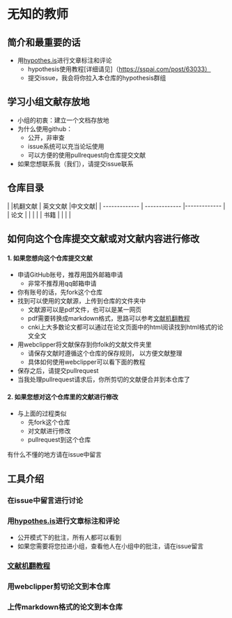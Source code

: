 # 无知的教师

## 简介和最重要的话

- 用[hypothes.is](https://hypothes.is/users/Le_Maitre_ignorant)进行文章标注和评论
  - hypothesis使用教程[详细请见]（https://sspai.com/post/63033）
  - 提交issue，我会将你拉入本仓库的hypothesis群组

## 学习小组文献存放地

- 小组的初衷：建立一个文档存放地
- 为什么使用github：
  - 公开，非审查
  - issue系统可以充当论坛使用
  - 可以方便的使用pullrequest向仓库提交文献
- 如果您想联系我（我们），请提交issue联系

## 仓库目录

| |机翻文献  | 英文文献 |中文文献|
| ------------- | ------------- |------------- |
| 论文  |   | | |
| 书籍  |   | | |

## 如何向这个仓库提交文献或对文献内容进行修改

#### 1. 如果您想向这个仓库提交文献

- 申请GitHub账号，推荐用国外邮箱申请
  - 非常不推荐用qq邮箱申请
- 你有账号的话，先fork这个仓库
- 找到可以使用的文献源，上传到仓库的文件夹中
  - 文献源可以是pdf文件，也可以是某一网页
  - pdf需要转换成markdown格式，思路可以参考[文献机翻教程](https://github.com/Ingnorant-May/Le-Ma-tre-ignorant/blob/main/%E5%B7%A5%E5%85%B7%E4%BB%8B%E7%BB%8D/%E5%A6%82%E4%BD%95%E6%9C%BA%E7%BF%BB%E6%96%87%E6%A1%A3.md)
  - cnki上大多数论文都可以通过在论文页面中的html阅读找到html格式的论文全文
- 用webclipper将文献保存到你folk的文献文件夹里
  - 请保存文献时遵循这个仓库的保存规则， 以方便文献整理
  - 具体如何使用webclipper可以看下面的教程
- 保存之后，请提交pullrequest
- 当我处理pullrequest请求后，你所剪切的文献便合并到本仓库了

#### 2. 如果您想对这个仓库里的文献进行修改

- 与上面的过程类似
  - 先fork这个仓库
  - 对文献进行修改
  - pullrequest到这个仓库

有什么不懂的地方请在issue中留言


## 工具介绍

### 在issue中留言进行讨论

### 用[hypothes.is](https://hypothes.is/users/Le_Maitre_ignorant)进行文章标注和评论

- 公开模式下的批注，所有人都可以看到
- 如果您需要将您拉进小组，查看他人在小组中的批注，请在issue留言

### [文献机翻教程](https://github.com/Ingnorant-May/Le-Ma-tre-ignorant/blob/main/%E5%B7%A5%E5%85%B7%E4%BB%8B%E7%BB%8D/%E5%A6%82%E4%BD%95%E6%9C%BA%E7%BF%BB%E6%96%87%E6%A1%A3.md)

### 用webclipper剪切论文到本仓库

### 上传markdown格式的论文到本仓库
